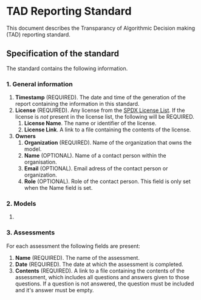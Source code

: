 # TAD Reporting Standard
This document describes the Transparancy of Algorithmic Decision making (TAD) reporting standard.

## Specification of the standard
The standard contains the following information.

### 1. General information
1. **Timestamp** (REQUIRED). The date and time of the generation of the report containing the
information in this standard.
2. **License** (REQUIRED). Any license from the [SPDX License List](https://spdx.org/licenses/). If
the license is *not* present in the license list, the following will be REQUIRED.
    1. **License Name**. The name or identifier of the license.
    2. **License Link**. A link to a file containing the contents of the license.
3. **Owners**
    1. **Organization** (REQUIRED). Name of the organization that owns the model.
    2. **Name** (OPTIONAL). Name of a contact person within the organisation.
    3. **Email** (OPTIONAL). Email adress of the contact person or organization.
    4. **Role** (OPTIONAL). Role of the contact person. This field is only set when the Name field
    is set.

### 2. Models
1. 

### 3. Assessments
For each assessment the following fields are present:
1. **Name** (REQUIRED). The name of the assessment.
2. **Date** (REQUIRED). The date at which the assessment is completed.
3. **Contents** (REQUIRED). A link to a file containing the contents of the assessment, which
includes all questions and answers given to those questions. If a question is not answered, the
question must be included and it's answer must be empty.
